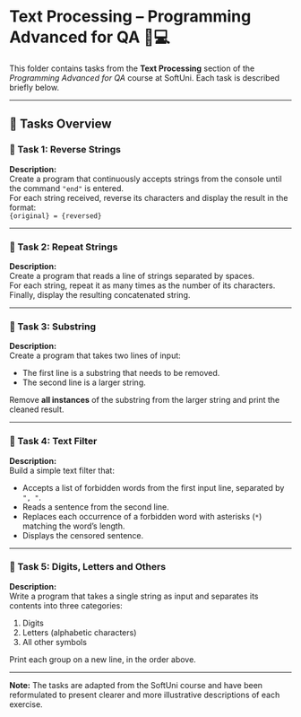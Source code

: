 # Text Processing – Programming Advanced for QA 🧑💻

This folder contains tasks from the **Text Processing** section of the _Programming Advanced for QA_ course at SoftUni. Each task is described briefly below.

---

## 🔧 Tasks Overview

### 📝 Task 1: Reverse Strings

**Description:**  
Create a program that continuously accepts strings from the console until the command `"end"` is entered.  
For each string received, reverse its characters and display the result in the format:  
`{original} = {reversed}`

---

### 📝 Task 2: Repeat Strings

**Description:**  
Create a program that reads a line of strings separated by spaces.  
For each string, repeat it as many times as the number of its characters.  
Finally, display the resulting concatenated string.

---

### 📝 Task 3: Substring

**Description:**  
Create a program that takes two lines of input:
- The first line is a substring that needs to be removed.
- The second line is a larger string.

Remove **all instances** of the substring from the larger string and print the cleaned result.

---

### 📝 Task 4: Text Filter

**Description:**  
Build a simple text filter that:
- Accepts a list of forbidden words from the first input line, separated by `", "`.
- Reads a sentence from the second line.
- Replaces each occurrence of a forbidden word with asterisks (`*`) matching the word’s length.
- Displays the censored sentence.

---

### 📝 Task 5: Digits, Letters and Others

**Description:**  
Write a program that takes a single string as input and separates its contents into three categories:
1. Digits
2. Letters (alphabetic characters)
3. All other symbols

Print each group on a new line, in the order above.

---

**Note:** The tasks are adapted from the SoftUni course and have been reformulated to present clearer and more illustrative descriptions of each exercise.
